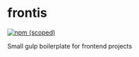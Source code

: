 # frontis

[![npm (scoped)](https://img.shields.io/npm/v/:scope/:package.svg)](https://github.com/litenkod/frontis)

Small gulp boilerplate for frontend projects
